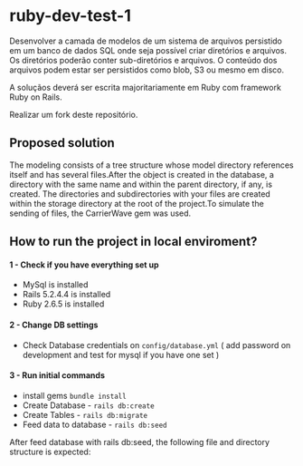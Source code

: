 # ruby-dev-test-1

Desenvolver a camada de modelos de um sistema de arquivos persistido em um banco de dados SQL onde seja possível criar diretórios e arquivos. Os diretórios poderão conter sub-diretórios e arquivos. O conteúdo dos arquivos podem estar ser persistidos como blob, S3 ou mesmo em disco.

A soluçãos deverá ser escrita majoritariamente em Ruby com framework Ruby on Rails.

Realizar um fork deste repositório.

## Proposed solution
The modeling consists of a tree structure whose model directory references itself and has several files.After the object is created in the database, a directory with the same name and within the parent directory, if any, is created. The directories and subdirectories with your files are created within the storage directory at the root of the project.To simulate the sending of files, the CarrierWave gem was used.



## How to run the project in local enviroment?
#### 1 - Check if you have everything set up
- MySql is installed
- Rails 5.2.4.4 is installed
- Ruby 2.6.5 is installed
#### 2 - Change DB settings
- Check Database credentials on `config/database.yml` ( add password on development and test for mysql if you have one set )
#### 3 - Run initial commands
- install gems `bundle install` 
- Create Database - `rails db:create`
- Create Tables - `rails db:migrate`
- Feed data to database - `rails db:seed `

After feed database with rails db:seed, the following file and directory structure is expected:
